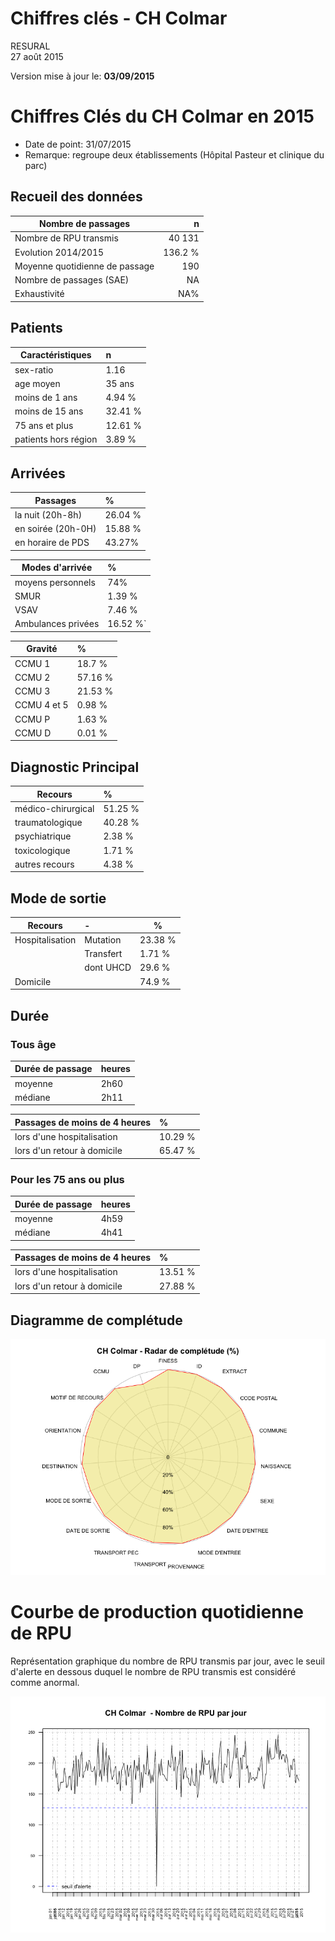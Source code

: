 # Chiffres clés - CH Colmar
RESURAL  
27 août 2015  



Version mise à jour le: __03/09/2015__







Chiffres Clés du CH Colmar en 2015
================================



- Date de point: 31/07/2015
- Remarque: regroupe deux établissements (Hôpital Pasteur et clinique du parc)

Recueil des données
-------------------



  Nombre de passages  |   n     
------------- | -------------:
Nombre de RPU transmis  | 40 131
Evolution 2014/2015  |  136.2 %  |
Moyenne quotidienne de passage  | 190
Nombre de passages (SAE)  |  NA
Exhaustivité  |  NA%


Patients
-------------------



|  Caractéristiques  |  n  |
|-----|:-----|
|  sex-ratio  |  1.16  |
|  age moyen  |  35 ans |
|  moins de 1 ans  |  4.94 %  |
|  moins de 15 ans  |  32.41 %  |
|  75 ans et plus  |  12.61 %  |
|  patients hors région  |  3.89 %  |

<!-- Manque la population du secteur
|  taux de recours régional  |  2.06 %  |
-->

Arrivées
-------------------



|  Passages  |  %  |
|-----|:-----|
|  la nuit (20h-8h)  |  26.04 %  |
|  en soirée (20h-0H)  |  15.88 %  |
|  en horaire de PDS  |  43.27%  |

|  Modes d'arrivée  |  %  |
|-----|:-----|
|  moyens personnels  |  74%  |
|  SMUR  |  1.39 %  |
|  VSAV  |  7.46 %  |
|  Ambulances privées  |  16.52 %`  |

|  Gravité  |  %  |
|-----|:-----|
|  CCMU 1  |  18.7 %  |
|  CCMU 2  |  57.16 %  |
|  CCMU 3  |  21.53 %  |
|  CCMU 4 et 5  |  0.98 %  |
|  CCMU P  |  1.63 %  |
|  CCMU D  |  0.01 %  |

Diagnostic Principal
--------------------



|  Recours  |  %  |
|-----|:-----|
|  médico-chirurgical  |  51.25 %  |
|  traumatologique  |  40.28 %  |
|  psychiatrique  |  2.38 %  |
|  toxicologique  |  1.71 %  |
|  autres recours  |  4.38 %  |


Mode de sortie
-------------------



  Recours  |  -  |  %  |
|-----|:-----|--------|
|  Hospitalisation  |  Mutation  |  23.38 %  |
|                   |  Transfert  |  1.71 %  |
|                   |  dont UHCD  |  29.6 %  |
|  Domicile         |            |  74.9 %  |

Durée
-------------------


### Tous âge

  Durée de passage  |  heures  |
|-----|:-----|
|  moyenne  |  2h60  |
|  médiane  |  2h11  |

  Passages de moins de 4 heures  |  %  |
|-----|:-----|
|  lors d'une hospitalisation  |  10.29 %  |
|  lors d'un retour à domicile  |  65.47 %  |

### Pour les 75 ans ou plus



  Durée de passage  |  heures  |
|-----|:-----|
|  moyenne  |  4h59  |
|  médiane  |  4h41  |

  Passages de moins de 4 heures  |  %  |
|-----|:-----|
|  lors d'une hospitalisation  |  13.51 %  |
|  lors d'un retour à domicile  |  27.88 %  |

Diagramme de complétude
-----------------------
![](chiffres_cles_col_files/figure-html/sav_completude-1.png) 

Courbe de production quotidienne de RPU
=======================================




Représentation graphique du nombre de RPU transmis par jour, avec le seuil d'alerte en dessous duquel le nombre de RPU transmis est considéré comme anormal.

![](chiffres_cles_col_files/figure-html/unnamed-chunk-3-1.png) 
